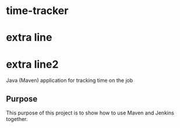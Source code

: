 # time-tracker 
# extra line
# extra line2

Java (Maven) application for tracking time on the job

## Purpose

This purpose of this project is to show how to use Maven and Jenkins together.

